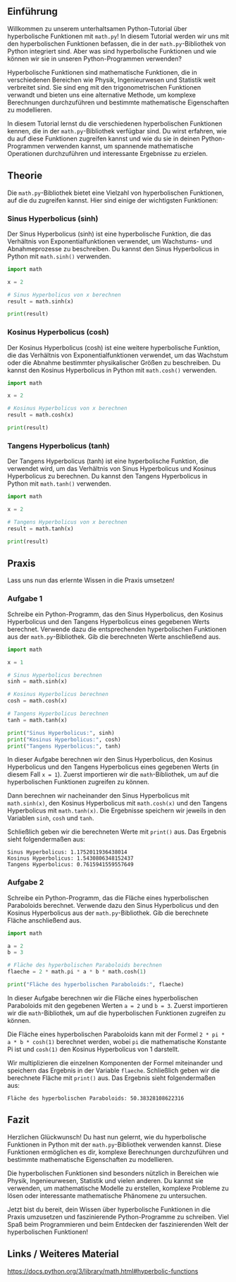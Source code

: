 ## Einführung
Willkommen zu unserem unterhaltsamen Python-Tutorial über hyperbolische Funktionen mit `math.py`! In diesem Tutorial werden wir uns mit den hyperbolischen Funktionen befassen, die in der `math.py`-Bibliothek von Python integriert sind. Aber was sind hyperbolische Funktionen und wie können wir sie in unseren Python-Programmen verwenden?

Hyperbolische Funktionen sind mathematische Funktionen, die in verschiedenen Bereichen wie Physik, Ingenieurwesen und Statistik weit verbreitet sind. Sie sind eng mit den trigonometrischen Funktionen verwandt und bieten uns eine alternative Methode, um komplexe Berechnungen durchzuführen und bestimmte mathematische Eigenschaften zu modellieren.

In diesem Tutorial lernst du die verschiedenen hyperbolischen Funktionen kennen, die in der `math.py`-Bibliothek verfügbar sind. Du wirst erfahren, wie du auf diese Funktionen zugreifen kannst und wie du sie in deinen Python-Programmen verwenden kannst, um spannende mathematische Operationen durchzuführen und interessante Ergebnisse zu erzielen.

## Theorie
Die `math.py`-Bibliothek bietet eine Vielzahl von hyperbolischen Funktionen, auf die du zugreifen kannst. Hier sind einige der wichtigsten Funktionen:

### Sinus Hyperbolicus (sinh)
Der Sinus Hyperbolicus (sinh) ist eine hyperbolische Funktion, die das Verhältnis von Exponentialfunktionen verwendet, um Wachstums- und Abnahmeprozesse zu beschreiben. Du kannst den Sinus Hyperbolicus in Python mit `math.sinh()` verwenden.

```python
import math

x = 2

# Sinus Hyperbolicus von x berechnen
result = math.sinh(x)

print(result)
```

### Kosinus Hyperbolicus (cosh)
Der Kosinus Hyperbolicus (cosh) ist eine weitere hyperbolische Funktion, die das Verhältnis von Exponentialfunktionen verwendet, um das Wachstum oder die Abnahme bestimmter physikalischer Größen zu beschreiben. Du kannst den Kosinus Hyperbolicus in Python mit `math.cosh()` verwenden.

```python
import math

x = 2

# Kosinus Hyperbolicus von x berechnen
result = math.cosh(x)

print(result)
```

### Tangens Hyperbolicus (tanh)
Der Tangens Hyperbolicus (tanh) ist eine hyperbolische Funktion, die verwendet wird, um das Verhältnis von Sinus Hyperbolicus und Kosinus Hyperbolicus zu berechnen. Du kannst den Tangens Hyperbolicus in Python mit `math.tanh()` verwenden.

```python
import math

x = 2

# Tangens Hyperbolicus von x berechnen
result = math.tanh(x)

print(result)
```

## Praxis
Lass uns nun das erlernte Wissen in die Praxis umsetzen!

### Aufgabe 1
Schreibe ein Python-Programm, das den Sinus Hyperbolicus, den Kosinus Hyperbolicus und den Tangens Hyperbolicus eines gegebenen Werts berechnet. Verwende dazu die entsprechenden hyperbolischen Funktionen aus der `math.py`-Bibliothek. Gib die berechneten Werte anschließend aus.

```python
import math

x = 1

# Sinus Hyperbolicus berechnen
sinh = math.sinh(x)

# Kosinus Hyperbolicus berechnen
cosh = math.cosh(x)

# Tangens Hyperbolicus berechnen
tanh = math.tanh(x)

print("Sinus Hyperbolicus:", sinh)
print("Kosinus Hyperbolicus:", cosh)
print("Tangens Hyperbolicus:", tanh)
```

In dieser Aufgabe berechnen wir den Sinus Hyperbolicus, den Kosinus Hyperbolicus und den Tangens Hyperbolicus eines gegebenen Werts (in diesem Fall `x = 1`). Zuerst importieren wir die `math`-Bibliothek, um auf die hyperbolischen Funktionen zugreifen zu können.

Dann berechnen wir nacheinander den Sinus Hyperbolicus mit `math.sinh(x)`, den Kosinus Hyperbolicus mit `math.cosh(x)` und den Tangens Hyperbolicus mit `math.tanh(x)`. Die Ergebnisse speichern wir jeweils in den Variablen `sinh`, `cosh` und `tanh`.

Schließlich geben wir die berechneten Werte mit `print()` aus. Das Ergebnis sieht folgendermaßen aus:

```
Sinus Hyperbolicus: 1.1752011936438014
Kosinus Hyperbolicus: 1.5430806348152437
Tangens Hyperbolicus: 0.7615941559557649
```

### Aufgabe 2
Schreibe ein Python-Programm, das die Fläche eines hyperbolischen Paraboloids berechnet. Verwende dazu den Sinus Hyperbolicus und den Kosinus Hyperbolicus aus der `math.py`-Bibliothek. Gib die berechnete Fläche anschließend aus.

```python
import math

a = 2
b = 3

# Fläche des hyperbolischen Paraboloids berechnen
flaeche = 2 * math.pi * a * b * math.cosh(1)

print("Fläche des hyperbolischen Paraboloids:", flaeche)
```

In dieser Aufgabe berechnen wir die Fläche eines hyperbolischen Paraboloids mit den gegebenen Werten `a = 2` und `b = 3`. Zuerst importieren wir die `math`-Bibliothek, um auf die hyperbolischen Funktionen zugreifen zu können.

Die Fläche eines hyperbolischen Paraboloids kann mit der Formel `2 * pi * a * b * cosh(1)` berechnet werden, wobei `pi` die mathematische Konstante Pi ist und `cosh(1)` den Kosinus Hyperbolicus von 1 darstellt.

Wir multiplizieren die einzelnen Komponenten der Formel miteinander und speichern das Ergebnis in der Variable `flaeche`. Schließlich geben wir die berechnete Fläche mit `print()` aus. Das Ergebnis sieht folgendermaßen aus:

```
Fläche des hyperbolischen Paraboloids: 50.38328108622316
```

## Fazit
Herzlichen Glückwunsch! Du hast nun gelernt, wie du hyperbolische Funktionen in Python mit der `math.py`-Bibliothek verwenden kannst. Diese Funktionen ermöglichen es dir, komplexe Berechnungen durchzuführen und bestimmte mathematische Eigenschaften zu modellieren.

Die hyperbolischen Funktionen sind besonders nützlich in Bereichen wie Physik, Ingenieurwesen, Statistik und vielen anderen. Du kannst sie verwenden, um mathematische Modelle zu erstellen, komplexe Probleme zu lösen oder interessante mathematische Phänomene zu untersuchen.

Jetzt bist du bereit, dein Wissen über hyperbolische Funktionen in die Praxis umzusetzen und faszinierende Python-Programme zu schreiben. Viel Spaß beim Programmieren und beim Entdecken der faszinierenden Welt der hyperbolischen Funktionen!

## Links / Weiteres Material
https://docs.python.org/3/library/math.html#hyperbolic-functions